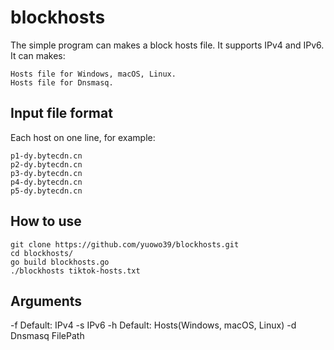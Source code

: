 # blockhosts
The simple program can makes a block hosts file.
It supports IPv4 and IPv6. It can makes:

    Hosts file for Windows, macOS, Linux.
    Hosts file for Dnsmasq.

## Input file format
Each host on one line, for example:

    p1-dy.bytecdn.cn
    p2-dy.bytecdn.cn
    p3-dy.bytecdn.cn
    p4-dy.bytecdn.cn
    p5-dy.bytecdn.cn

## How to use

    git clone https://github.com/yuowo39/blockhosts.git
    cd blockhosts/
    go build blockhosts.go
    ./blockhosts tiktok-hosts.txt

## Arguments
-f       Default: IPv4
-s       IPv6
-h       Default: Hosts(Windows, macOS, Linux)
-d       Dnsmasq
FilePath
